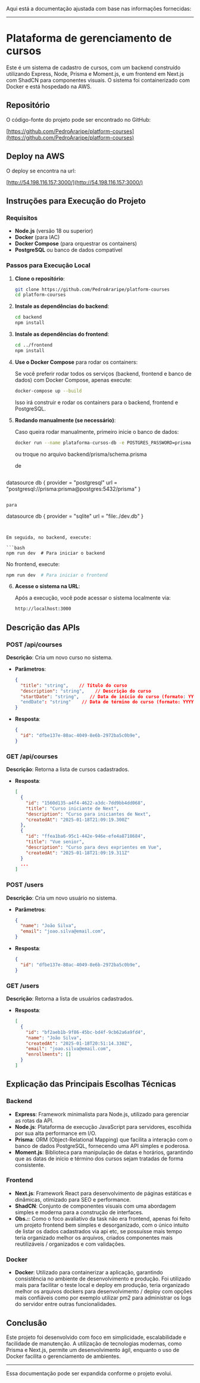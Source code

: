 Aqui está a documentação ajustada com base nas informações fornecidas:

---

# Plataforma de gerenciamento de cursos

Este é um sistema de cadastro de cursos, com um backend construído utilizando Express, Node, Prisma e Moment.js, e um frontend em Next.js com ShadCN para componentes visuais. O sistema foi containerizado com Docker e está hospedado na AWS.

## Repositório

O código-fonte do projeto pode ser encontrado no GitHub:

[https://github.com/PedroAraripe/platform-courses](https://github.com/PedroAraripe/platform-courses)

## Deploy na AWS

O deploy se encontra na url:

[http://54.198.116.157:3000/](http://54.198.116.157:3000/)

## Instruções para Execução do Projeto

### Requisitos

- **Node.js** (versão 18 ou superior)
- **Docker** (para IAC)
- **Docker Compose** (para orquestrar os containers)
- **PostgreSQL** ou banco de dados compatível

### Passos para Execução Local

1. **Clone o repositório**:

   ```bash
   git clone https://github.com/PedroAraripe/platform-courses
   cd platform-courses
   ```

2. **Instale as dependências do backend**:

   ```bash
   cd backend
   npm install
   ```

3. **Instale as dependências do frontend**:

   ```bash
   cd ../frontend
   npm install
   ```

4. **Use o Docker Compose** para rodar os containers:

   Se você preferir rodar todos os serviços (backend, frontend e banco de dados) com Docker Compose, apenas execute:

   ```bash
   docker-compose up --build
   ```

   Isso irá construir e rodar os containers para o backend, frontend e PostgreSQL.

5. **Rodando manualmente (se necessário)**:

   Caso queira rodar manualmente, primeiro inicie o banco de dados:

   ```bash
   docker run --name plataforma-cursos-db -e POSTGRES_PASSWORD=prisma -d prisma
   ```

   ou troque no arquivo backend/prisma/schema.prisma

   de 

   ```
  datasource db {
    provider = "postgresql"
    url      = "postgresql://prisma:prisma@postgres:5432/prisma"
  }
   ```

   para
  ```
  datasource db {
    provider = "sqlite"
    url      = "file:./dev.db"
  }
   ```


   Em seguida, no backend, execute:

   ```bash
   npm run dev  # Para iniciar o backend
   ```

   No frontend, execute:

   ```bash
   npm run dev  # Para iniciar o frontend
   ```

6. **Acesse o sistema na URL**:

   Após a execução, você pode acessar o sistema localmente via:

   ```bash
   http://localhost:3000
   ```

## Descrição das APIs

### **POST /api/courses**

**Descrição**: Cria um novo curso no sistema.

- **Parâmetros**:

  ```json
  {
    "title": "string",    // Título do curso
    "description": "string",    // Descrição do curso
    "startDate": "string",    // Data de início do curso (formato: YYYY-MM-DD)
    "endDate": "string"    // Data de término do curso (formato: YYYY-MM-DD)
  }
  ```

- **Resposta**:

  ```json
  {
    "id": "dfbe137e-80ac-4049-8e6b-2972ba5c0b9e",
  }
  ```

### **GET /api/courses**

**Descrição**: Retorna a lista de cursos cadastrados.

- **Resposta**:

  ```json
  [
    {
      "id": "1560d135-a4f4-4622-a3dc-7dd9bb4dd068",
      "title": "Curso iniciante de Next",
      "description": "Curso para iniciantes de Next",
      "createdAt": "2025-01-18T21:09:19.300Z"
    },
    {
      "id": "ffea1ba6-95c1-442e-946e-efe4a8718684",
      "title": "Vue senior",
      "description": "Curso para devs exprientes em Vue",
      "createdAt": "2025-01-18T21:09:19.311Z"
    }
    ...
  ]
  ```

### **POST /users**

**Descrição**: Cria um novo usuário no sistema.

- **Parâmetros**:

  ```json
  {
    "name": "João Silva",
    "email": "joao.silva@email.com",
  }
  ```

- **Resposta**:

  ```json
  {
    "id": "dfbe137e-80ac-4049-8e6b-2972ba5c0b9e",
  }
  ```

### **GET /users**

**Descrição**: Retorna a lista de usuários cadastrados.

- **Resposta**:

  ```json
  [
    {
      "id": "bf2aeb1b-9f86-45bc-bd4f-9cb62a6a9fd4",
      "name": "João Silva",
      "createdAt": "2025-01-18T20:51:14.330Z",
      "email": "joao.silva@email.com",
      "enrollments": []
    }
  ]
  ```

## Explicação das Principais Escolhas Técnicas

### Backend

- **Express**: Framework minimalista para Node.js, utilizado para gerenciar as rotas da API.
- **Node.js**: Plataforma de execução JavaScript para servidores, escolhida por sua alta performance em I/O.
- **Prisma**: ORM (Object-Relational Mapping) que facilita a interação com o banco de dados PostgreSQL, fornecendo uma API simples e poderosa.
- **Moment.js**: Biblioteca para manipulação de datas e horários, garantindo que as datas de início e término dos cursos sejam tratadas de forma consistente.

### Frontend
- **Next.js**: Framework React para desenvolvimento de páginas estáticas e dinâmicas, otimizado para SEO e performance.
- **ShadCN**: Conjunto de componentes visuais com uma abordagem simples e moderna para a construção de interfaces.
- **Obs.:**: Como o foco avaliativo da task não era frontend, apenas foi feito um projeto frontend bem simples e desorganizado, com o único intuito de listar os dados cadastrados via api etc, se possuísse mais tempo teria organizado melhor os arquivos, criados componentes mais reutilizáveis / organizados e com validações. 

### Docker

- **Docker**: Utilizado para containerizar a aplicação, garantindo consistência no ambiente de desenvolvimento e produção. Foi utilizado mais para facilitar o teste local e deploy em produção, teria organizado melhor os arquivos dockers para desenvolvimento / deploy com opções mais confiáveis como por exemplo utilizar pm2 para administrar os logs do servidor entre outras funcionalidades.

## Conclusão

Este projeto foi desenvolvido com foco em simplicidade, escalabilidade e facilidade de manutenção. A utilização de tecnologias modernas, como Prisma e Next.js, permite um desenvolvimento ágil, enquanto o uso de Docker facilita o gerenciamento de ambientes.

---

Essa documentação pode ser expandida conforme o projeto evolui.
